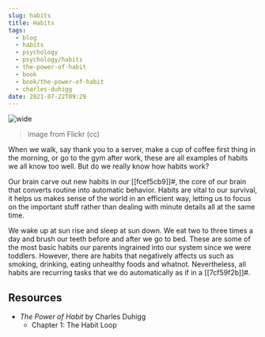 ```yaml
---
slug: habits
title: Habits
tags:
  - blog
  - habits
  - psychology
  - psychology/habits
  - the-power-of-habit
  - book
  - book/the-power-of-habit
  - charles-duhigg
date: 2021-07-22T09:29
---
```



![wide](https://live.staticflickr.com/8403/8693660712_e10aa12e28_b.jpg)
> image from Flickr (cc)

When we walk, say thank you to a server, make a cup of coffee first thing in the
morning, or go to the gym after work, these are all examples of habits we all
know too well. But do we really know how habits work?

Our brain carve out new habits in our [[fcef5cb9]]#, the core of our brain that
converts routine into automatic behavior. Habits are vital to our survival, it
helps us makes sense of the world in an efficient way, letting us to focus on
the important stuff rather than dealing with minute details all at the same
time.

We wake up at sun rise and sleep at sun down. We eat two to three times a day
and brush our teeth before and after we go to bed. These are some of the most
basic habits our parents ingrained into our system since we were toddlers.
However, there are habits that negatively affects us such as smoking, drinking,
eating unhealthy foods and whatnot. Nevertheless, all habits are recurring tasks
that we do automatically as if in a [[7cf59f2b]]#.

## Resources

- _The Power of Habit_ by Charles Duhigg
  - Chapter 1: The Habit Loop
